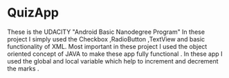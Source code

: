 # QuizApp
These is the UDACITY "Android Basic Nanodegree Program" In these project I simply used the Checkbox ,RadioButton ,TextView and basic functionality of XML.
Most important in these project I used the object oriented concept of JAVA to make these app fully functional . 
In these app I used the global and local variable which help to increment and decrement the marks .  
